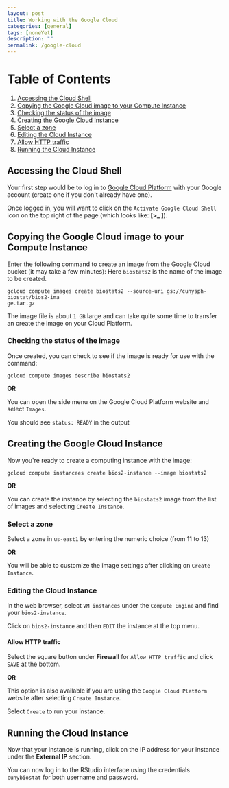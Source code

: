 ```yaml
---
layout: post
title: Working with the Google Cloud
categories: [general]
tags: [noneYet]
description: ""
permalink: /google-cloud
---
```


# Table of Contents
1. [Accessing the Cloud Shell](#cloudshell)
2. [Copying the Google Cloud image to your Compute Instance](#copyimage)
3. [Checking the status of the image](#statusimage)
4. [Creating the Google Cloud Instance](#createimage)
5. [Select a zone](#zone)
6. [Editing the Cloud Instance](#editinstance)
7. [Allow HTTP traffic](#httptraffic)
8. [Running the Cloud Instance](#runcloud)

## Accessing the Cloud Shell <a name="cloudshell"></a>

Your first step would be to log in to [Google Cloud Platform](https://console.cloud.google.com)
with your Google account (create one if you don't already have one).

Once logged in, you will want to click on the `Activate Google Cloud Shell`
icon on the top right of the page (which looks like: **[>_ ]**).

## Copying the Google Cloud image to your Compute Instance <a name="copyimage"></a>

Enter the following command to create an image from the Google Cloud bucket  (it may take a few minutes):
Here `biostats2` is the name of the image to be created.

```
gcloud compute images create biostats2 --source-uri gs://cunysph-biostat/bios2-ima
ge.tar.gz
```

The image file is about `1 GB` large and can take quite some time to transfer
an create the image on your Cloud Platform.

### Checking the status of the image <a name="statusimage"></a>

Once created, you can check to see if the image is ready for use with the command:

```
gcloud compute images describe biostats2
```

**OR**

You can open the side menu on the Google Cloud Platform website and select `Images`.

You should see `status: READY` in the output

## Creating the Google Cloud Instance <a name="createimage"></a>

Now you're ready to create a computing instance with the image:

```
gcloud compute instancees create bios2-instance --image biostats2
```

**OR**

You can create the instance by selecting the `biostats2` image from the list of images and selecting `Create Instance`.

### Select a zone <a name="zone"></a>

Select a zone in `us-east1` by entering the numeric choice (from 11 to 13)

**OR**

You will be able to customize the image settings after clicking on `Create Instance`.

### Editing the Cloud Instance <a name="editinstance"></a>

In the web browser, select `VM instances` under the `Compute Engine` and find
your `bios2-instance`.

Click on `bios2-instance` and then `EDIT` the instance at the top menu.

#### Allow HTTP traffic <a name="httptraffic"></a>

Select the square button under **Firewall** for `Allow HTTP traffic` and click
`SAVE` at the bottom.

**OR**

This option is also available if you are using the `Google Cloud Platform` website after selecting
`Create Instance`.

Select `Create` to run your instance.

## Running the Cloud Instance <a name="runcloud"></a>

Now that your instance is running, click on the IP address for your instance under the **External IP** section.

You can now log in to the RStudio interface using the credentials `cunybiostat`
for both username and password.

